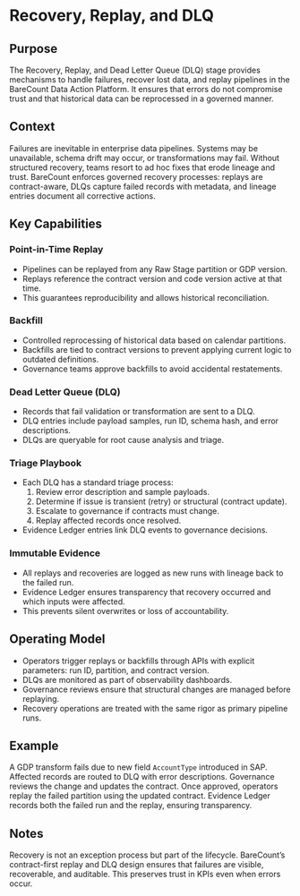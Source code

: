# Recovery, Replay, and DLQ

## Purpose
The Recovery, Replay, and Dead Letter Queue (DLQ) stage provides mechanisms to handle failures, recover lost data, and replay pipelines in the BareCount Data Action Platform. It ensures that errors do not compromise trust and that historical data can be reprocessed in a governed manner.

## Context
Failures are inevitable in enterprise data pipelines. Systems may be unavailable, schema drift may occur, or transformations may fail. Without structured recovery, teams resort to ad hoc fixes that erode lineage and trust. BareCount enforces governed recovery processes: replays are contract-aware, DLQs capture failed records with metadata, and lineage entries document all corrective actions.

## Key Capabilities

### Point-in-Time Replay
- Pipelines can be replayed from any Raw Stage partition or GDP version.  
- Replays reference the contract version and code version active at that time.  
- This guarantees reproducibility and allows historical reconciliation.

### Backfill
- Controlled reprocessing of historical data based on calendar partitions.  
- Backfills are tied to contract versions to prevent applying current logic to outdated definitions.  
- Governance teams approve backfills to avoid accidental restatements.

### Dead Letter Queue (DLQ)
- Records that fail validation or transformation are sent to a DLQ.  
- DLQ entries include payload samples, run ID, schema hash, and error descriptions.  
- DLQs are queryable for root cause analysis and triage.

### Triage Playbook
- Each DLQ has a standard triage process:  
  1. Review error description and sample payloads.  
  2. Determine if issue is transient (retry) or structural (contract update).  
  3. Escalate to governance if contracts must change.  
  4. Replay affected records once resolved.  
- Evidence Ledger entries link DLQ events to governance decisions.

### Immutable Evidence
- All replays and recoveries are logged as new runs with lineage back to the failed run.  
- Evidence Ledger ensures transparency that recovery occurred and which inputs were affected.  
- This prevents silent overwrites or loss of accountability.

## Operating Model
- Operators trigger replays or backfills through APIs with explicit parameters: run ID, partition, and contract version.  
- DLQs are monitored as part of observability dashboards.  
- Governance reviews ensure that structural changes are managed before replaying.  
- Recovery operations are treated with the same rigor as primary pipeline runs.

## Example
A GDP transform fails due to new field `AccountType` introduced in SAP. Affected records are routed to DLQ with error descriptions. Governance reviews the change and updates the contract. Once approved, operators replay the failed partition using the updated contract. Evidence Ledger records both the failed run and the replay, ensuring transparency.

## Notes
Recovery is not an exception process but part of the lifecycle. BareCount’s contract-first replay and DLQ design ensures that failures are visible, recoverable, and auditable. This preserves trust in KPIs even when errors occur.
